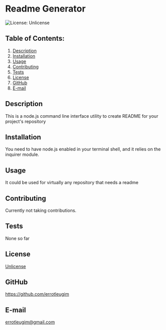 # Readme Generator

![License: Unlicense](https://img.shields.io/badge/license-Unlicense-blue.svg)

## Table of Contents:
  1. [Description](#description) 
  2. [Installation](#installation)
  3. [Usage](#usage)  
  4. [Contributing](#contributing)
  5. [Tests](#tests)
  6. [License](#license)
  7. [GitHub](#gitHub)
  8. [E-mail](#email)

## Description
This is a node.js command line interface utility to create README for your project's repository 

## Installation
You need to have node.js enabled in your terminal shell, and it relies on the inquirer module. 

## Usage

It could be used for virtually any repository that needs a readme

## Contributing
Currently not taking contributions.

## Tests
None so far

## License
[Unlicense](https://choosealicense.com/licenses/unlicense/)

## GitHub
https://github.com/errotleugim

## E-mail
errotleugim@gmail.com